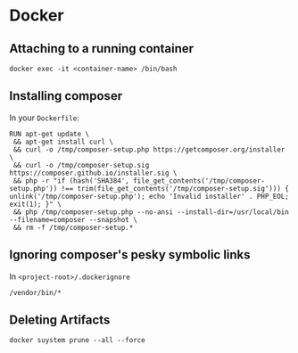 # Docker

## Attaching to a running container

```
docker exec -it <container-name> /bin/bash
```

## Installing composer

In your `Dockerfile`:

```
RUN apt-get update \
 && apt-get install curl \
 && curl -o /tmp/composer-setup.php https://getcomposer.org/installer \
 && curl -o /tmp/composer-setup.sig https://composer.github.io/installer.sig \
 && php -r "if (hash('SHA384', file_get_contents('/tmp/composer-setup.php')) !== trim(file_get_contents('/tmp/composer-setup.sig'))) { unlink('/tmp/composer-setup.php'); echo 'Invalid installer' . PHP_EOL; exit(1); }" \
 && php /tmp/composer-setup.php --no-ansi --install-dir=/usr/local/bin --filename=composer --snapshot \
 && rm -f /tmp/composer-setup.*
```

## Ignoring composer's pesky symbolic links

In `<project-root>/.dockerignore`

```
/vendor/bin/*
```

## Deleting Artifacts

```
docker suystem prune --all --force
```

